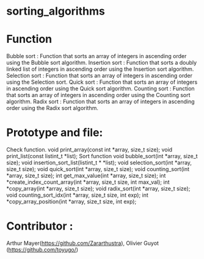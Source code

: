 # sorting_algorithms

# Function

Bubble sort : Function that sorts an array of integers in ascending order using the Bubble sort algorithm.
Insertion sort : Function that sorts a doubly linked list of integers in ascending order using the Insertion sort algorithm.
Selection sort : Function that sorts an array of integers in ascending order using the Selection sort.
Quick sort : Function that sorts an array of integers in ascending order using the Quick sort algorithm.
Counting sort : Function that sorts an array of integers in ascending order using the Counting sort algorithm.
Radix sort : Function that sorts an array of integers in ascending order using the Radix sort algorithm.

# Prototype and file:
Check function.
void print_array(const int *array, size_t size);
void print_list(const listint_t *list);
Sort function
void bubble_sort(int *array, size_t size);
void insertion_sort_list(listint_t * *list);
void selection_sort(int *array, size_t size);
void quick_sort(int *array, size_t size);
void counting_sort(int *array, size_t size);
int get_max_value(int *array, size_t size);
int *create_index_count_array(int *array, size_t size, int max_val);
int *copy_array(int *array, size_t size);
void radix_sort(int *array, size_t size);
void counting_sort_idx(int *array, size_t size, int exp);
int *copy_array_position(int *array, size_t size, int exp);

# Contributor :
Arthur Mayer(https://github.com/Zararthustra), Olivier Guyot (https://github.com/toyugo/)
